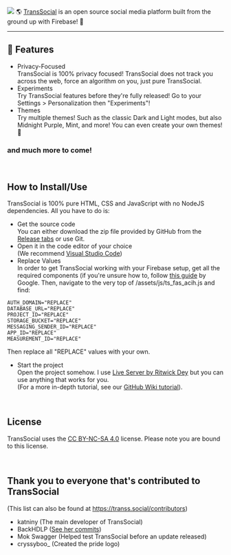 <img src="https://transs.social/assets/imgs/All_transparent.png" />
🌎 <a href="https://transs.social/" target="_blank">TransSocial</a> is an open source social media platform built from the ground up with Firebase! 🚀

--- 

## 🚀 Features
- Privacy-Focused\
TransSocial is 100% privacy focused! TransSocial does not track you across the web, force an algorithm on you, just pure TransSocial.
- Experiments\
Try TransSocial features before they're fully released! Go to your Settings > Personalization then "Experiments"!
- Themes\
Try multiple themes! Such as the classic Dark and Light modes, but also Midnight Purple, Mint, and more! You can even create your own themes! 🎨
### and much more to come!

<br />

## How to Install/Use
TransSocial is 100% pure HTML, CSS and JavaScript with no NodeJS dependencies. All you have to do is:
- Get the source code\
You can either download the zip file provided by GitHub from the <a href="https://github.com/katniny/transsocial/releases/tag/Version" target="_blank">Release tabs</a> or use Git.
- Open it in the code editor of your choice\
(We recommend <a href="https://code.visualstudio.com/">Visual Studio Code</a>)
- Replace Values\
In order to get TransSocial working with your Firebase setup, get all the required components (if you're unsure how to, follow <a href="https://support.google.com/firebase/answer/7015592#zippy=%2Cin-this-article">this guide</a> by Google. Then, navigate to the very top of /assets/js/ts_fas_acih.js and find:
```API_KEY="REPLACE"
AUTH_DOMAIN="REPLACE"
DATABASE_URL="REPLACE"
PROJECT_ID="REPLACE"
STORAGE_BUCKET="REPLACE"
MESSAGING_SENDER_ID="REPLACE"
APP_ID="REPLACE"
MEASUREMENT_ID="REPLACE"
```
Then replace all "REPLACE" values with your own.
- Start the project\
Open the project somehow. I use <a href="https://marketplace.visualstudio.com/items?itemName=ritwickdey.LiveServer">Live Server by Ritwick Dey</a> but you can use anything that works for you.\
(For a more in-depth tutorial, see our <a href="https://github.com/katniny/transsocial/wiki/How-to-Setup-TransSocial-&-Firebase">GitHub Wiki tutorial</a>).

<br />

## License
TransSocial uses the <a href="https://creativecommons.org/licenses/by-nc-sa/4.0/">CC BY-NC-SA 4.0</a> license. Please note you are bound to this license.

<br />

## Thank you to everyone that's contributed to TransSocial
(This list can also be found at https://transs.social/contributors)
* katniny (The main developer of TransSocial)
* BackHDLP (<a href="https://github.com/katniny/transsocial/commits?author=BackHDLP">See her commits</a>)
* Mok Swagger (Helped test TransSocial before an update released)
* cryssyboo_ (Created the pride logo)